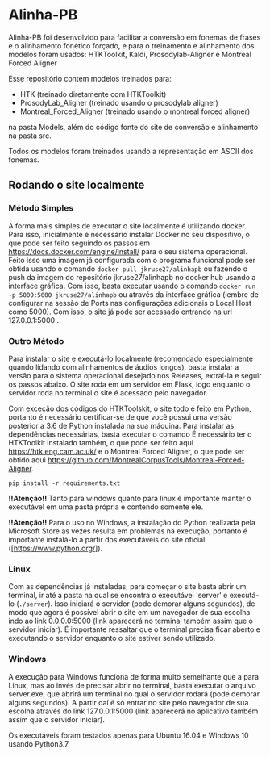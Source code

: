 # Alinha-PB

Alinha-PB foi desenvolvido para facilitar a conversão em fonemas de frases e o alinhamento fonético forçado, e para o treinamento e alinhamento dos modelos foram usados: HTKToolkit, Kaldi, Prosodylab-Aligner e Montreal Forced Aligner

Esse repositório contém modelos treinados para:
- HTK (treinado diretamente com HTKToolkit)
- ProsodyLab_Aligner (treinado usando o prosodylab aligner)
- Montreal_Forced_Aligner (treinado usando o montreal forced aligner)

na pasta Models, além do código fonte do site de conversão e alinhamento na pasta src.

Todos os modelos foram treinados usando a representação em ASCII dos fonemas.

## Rodando o site localmente
### Método Simples
A forma mais simples de executar o site localmente é utilizando docker. Para isso, inicialmente é necessário instalar Docker no seu dispositivo, o que pode ser feito seguindo os passos em https://docs.docker.com/engine/install/ para o seu sistema operacional. Feito isso uma imagem já configurada com o programa funcional pode ser obtida usando o comando ``docker pull jkruse27/alinhapb`` ou fazendo o push da imagem do repositório jkruse27/alinhapb no docker hub usando a interface gráfica. Com isso, basta executar usando o comando ``docker run -p 5000:5000 jkruse27/alinhapb`` ou através da interface gráfica (lembre de configurar na sessão de Ports nas configurações adicionais o Local Host como 5000). Com isso, o site já pode ser acessado entrando na url 127.0.0.1:5000  .

### Outro Método
Para instalar o site e executá-lo localmente (recomendado especialmente quando lidando com alinhamentos de áudios longos), basta instalar a versão para o sistema operacional desejado nos Releases, extraí-la e seguir os passos abaixo. O site roda em um servidor em Flask, logo enquanto o servidor roda no terminal o site é acessado pelo navegador.

Com exceção dos códigos do HTKToolskit, o site todo é feito em Python, portanto é necessário certificar-se de que você possui uma versão posterior a 3.6 de Python instalada na sua máquina. Para instalar as dependências necessárias, basta executar o comando 
É necessário ter o HTKToolkit instalado também, o que pode ser feito aqui https://htk.eng.cam.ac.uk/ e o Montreal Forced Aligner, o que pode ser obtido aqui https://github.com/MontrealCorpusTools/Montreal-Forced-Aligner.

`pip install -r requirements.txt`

**!!Atenção!!** Tanto para windows quanto para linux é importante manter o executável em uma pasta própria e contendo somente ele.

**!!Atenção!!** Para o uso no Windows, a instalação do Python realizada pela Microsoft Store as vezes resulta em problemas na execução, portanto é importante instalá-lo a partir dos executáveis do site oficial ([https://www.python.org/]).

### Linux

Com as dependências já instaladas, para começar o site basta abrir um terminal, ir até a pasta na qual se encontra o executável 'server' e executá-lo (`./server`). Isso iniciará o servidor (pode demorar alguns segundos), de modo que agora é possível abrir o site em um navegador de sua escolha indo ao link 0.0.0.0:5000 (link aparecerá no terminal também assim que o servidor iniciar). É importante ressaltar que o terminal precisa ficar aberto e executando o servidor enquanto o site estiver sendo utilizado.

### Windows

A execução para Windows funciona de forma muito semelhante que a para Linux, mas ao invés de precisar abrir no terminal, basta executar o arquivo server.exe, que abrirá um terminal no qual o servidor rodará (pode demorar alguns segundos). A partir daí é só entrar no site pelo navegador de sua escolha através do link 127.0.0.1:5000 (link aparecerá no aplicativo também assim que o servidor iniciar).





Os executáveis foram testados apenas para Ubuntu 16.04 e Windows 10 usando Python3.7
